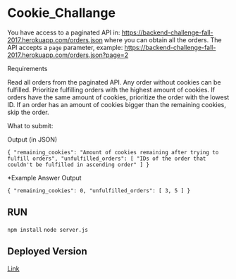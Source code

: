 # Cookie_Challange

You have access to a paginated API in: https://backend-challenge-fall-2017.herokuapp.com/orders.json 
where you can obtain all the orders. The API accepts a `page` parameter, example: https://backend-challenge-fall-2017.herokuapp.com/orders.json?page=2

Requirements


Read all orders from the paginated API.
Any order without cookies can be fulfilled.
Prioritize fulfilling orders with the highest amount of cookies.
If orders have the same amount of cookies, prioritize the order with the lowest ID.
If an order has an amount of cookies bigger than the remaining cookies, skip the order.



What to submit: 

Output (in JSON)

`{
  "remaining_cookies": "Amount of cookies remaining after trying to fulfill orders",
  "unfulfilled_orders": [ "IDs of the order that couldn't be fulfilled in ascending order" ]
}`



*Example Answer Output

`{
  "remaining_cookies": 0,
  "unfulfilled_orders": [ 3, 5 ]
}`






## RUN
`npm install`
`node server.js`

## Deployed Version

[Link](https://cookie-challenge.herokuapp.com/)
